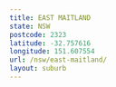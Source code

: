 ```yaml
---
title: EAST MAITLAND
state: NSW
postcode: 2323
latitude: -32.757616
longitude: 151.607554
url: /nsw/east-maitland/
layout: suburb
---
```


